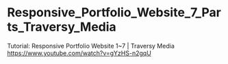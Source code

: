 # Responsive_Portfolio_Website_7_Parts_Traversy_Media

Tutorial: Responsive Portfolio Website 1~7 | Traversy Media
https://www.youtube.com/watch?v=gYzHS-n2gqU